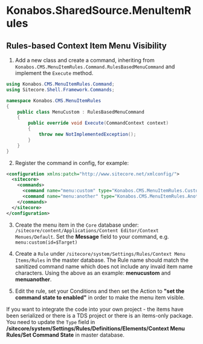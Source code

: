 # Konabos.SharedSource.MenuItemRules
## Rules-based Context Item Menu Visibility

1. Add a new class and create a command, inheriting from `Konabos.CMS.MenuItemRules.Command.RulesBasedMenuCommand` and implement the `Execute` method.

```csharp
using Konabos.CMS.MenuItemRules.Command;
using Sitecore.Shell.Framework.Commands;

namespace Konabos.CMS.MenuItemRules
{
    public class MenuCustom : RulesBasedMenuCommand
    {
        public override void Execute(CommandContext context)
        {
            throw new NotImplementedException();
        }
    }
}
```

2. Register the command in config, for example:
 
```xml
<configuration xmlns:patch="http://www.sitecore.net/xmlconfig/">
  <sitecore>
    <commands>
      <command name="menu:custom" type="Konabos.CMS.MenuItemRules.CustomMenu, Konabos.CMS.MenuItemRules"/>
      <command name="menu:another" type="Konabos.CMS.MenuItemRules.AnotherMenu, Konabos.CMS.MenuItemRules"/>
    </commands>
  </sitecore>
</configuration>
```
 
3. Create the menu item in the `Core` database under: `/sitecore/content/Applications/Content Editor/Context Menues/Default`. Set the **Message** field to your command, e.g. `menu:custom(id=$Target)`


4. Create a `Rule` under `/sitecore/system/Settings/Rules/Context Menu Items/Rules` in the master database. The Rule name should match the sanitized command name which does not include any invaid item name characters. Using the above as an example: **menucustom** and **menuanother**.

5. Edit the rule, set your Conditions and then set the Action to **"set the command state to enabled"** in order to make the menu item visible.

If you want to integrate the code into your own project - the items have been serialized or there is a TDS project or there is an items-only package. You need to update the `Type` field in **/sitecore/system/Settings/Rules/Definitions/Elements/Context Menu Rules/Set Command State** in master database.
